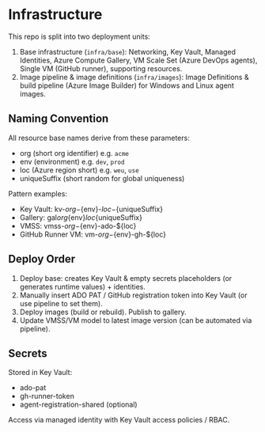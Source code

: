 # Infrastructure

This repo is split into two deployment units:

1. Base infrastructure (`infra/base`): Networking, Key Vault, Managed Identities, Azure Compute Gallery, VM Scale Set (Azure DevOps agents), Single VM (GitHub runner), supporting resources.
2. Image pipeline & image definitions (`infra/images`): Image Definitions & build pipeline (Azure Image Builder) for Windows and Linux agent images.

## Naming Convention

All resource base names derive from these parameters:
- org (short org identifier) e.g. `acme`
- env (environment) e.g. `dev`, `prod`
- loc (Azure region short) e.g. `weu`, `use`
- uniqueSuffix (short random for global uniqueness)

Pattern examples:
- Key Vault: kv-${org}-${env}-${loc}-${uniqueSuffix}
- Gallery: gal${org}${env}${loc}${uniqueSuffix}
- VMSS: vmss-${org}-${env}-ado-${loc}
- GitHub Runner VM: vm-${org}-${env}-gh-${loc}

## Deploy Order

1. Deploy base: creates Key Vault & empty secrets placeholders (or generates runtime values) + identities.
2. Manually insert ADO PAT / GitHub registration token into Key Vault (or use pipeline to set them).
3. Deploy images (build or rebuild). Publish to gallery.
4. Update VMSS/VM model to latest image version (can be automated via pipeline).

## Secrets

Stored in Key Vault:
- ado-pat
- gh-runner-token
- agent-registration-shared (optional)

Access via managed identity with Key Vault access policies / RBAC.
